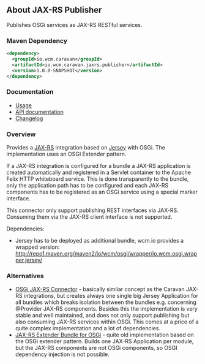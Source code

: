 ## About JAX-RS Publisher

Publishes OSGi services as JAX-RS RESTful services.


### Maven Dependency

```xml
<dependency>
  <groupId>io.wcm.caravan</groupId>
  <artifactId>io.wcm.caravan.jaxrs.publisher</artifactId>
  <version>1.0.0-SNAPSHOT</version>
</dependency>
```

### Documentation

* [Usage][usage]
* [API documentation][apidocs]
* [Changelog][changelog]


[usage]: usage.html
[apidocs]: apidocs/
[changelog]: changes-report.html


### Overview

Provides a [JAX-RS](https://jsr311.java.net/) integration based on [Jersey](https://jersey.java.net/) with OSGi. The implementation uses an OSGI Extender pattern.

If a JAX-RS integration is configured for a bundle a JAX-RS application is created automatically and registered in a Servlet container to the Apache Felix HTTP whiteboard service. This is done transparently to the bundle, only the application path has to be configured and each JAX-RS components has to be registered as an OSGi service using a special marker interface.

This connector only support publishing REST interfaces via JAX-RS. Consuming them via the JAX-RS client interface is not supported.

Dependencies:

* Jersey has to be deployed as additional bundle, wcm.io provides a wrapped version: http://repo1.maven.org/maven2/io/wcm/osgi/wrapper/io.wcm.osgi.wrapper.jersey/


### Alternatives

* [OSGi JAX-RS Connector](https://github.com/hstaudacher/osgi-jax-rs-connector) - basically similar concept as the Caravan JAX-RS integrations, but creates always one single big Jersey Application for all bundles which breaks isolation between the bundles e.g. concerning @Provider JAX-RS components. Besides this the implementation is very stable and well maintained, and does not only support publishing but also consuming JAX-RS services within OSGi. This comes at a price of a quite complex implementation and a lot of dependencies.
* [JAX-RS Extender Bundle for OSGi](https://github.com/njbartlett/jaxrs-osgi-extender) - quite old implementation based on the OSGi extender pattern. Builds one JAX-RS Application per module, but the JAX-RS components are not OSGi components, so OSGI dependency injection is not possible.
